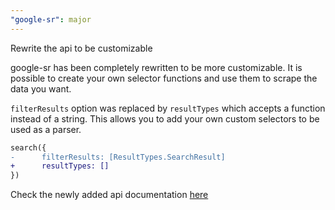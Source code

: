 ```yaml
---
"google-sr": major
---
```


Rewrite the api to be customizable

google-sr has been completely rewritten to be more customizable. It is possible to create your own selector functions and use them to scrape the data you want.

`filterResults` option was replaced by `resultTypes` which accepts a function instead of a string. This allows you to add your own custom selectors to be used as a parser.

```diff
search({
-      filterResults: [ResultTypes.SearchResult]
+      resultTypes: []    
})
```

Check the newly added api documentation [here](https://github.com/typicalninja/google-sr/tree/master/packages/google-sr#google-sr-api)

